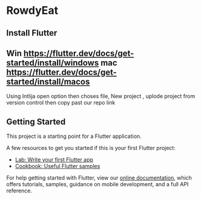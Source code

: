 # RowdyEat

Install Flutter
---------------------------------------------------------- 
Win
https://flutter.dev/docs/get-started/install/windows
mac
https://flutter.dev/docs/get-started/install/macos
----------------------------------------------------------
Using Intlija open option then choses file, New project , uplode project from version control then copy past our repo link

## Getting Started

This project is a starting point for a Flutter application.

A few resources to get you started if this is your first Flutter project:

- [Lab: Write your first Flutter app](https://flutter.dev/docs/get-started/codelab)
- [Cookbook: Useful Flutter samples](https://flutter.dev/docs/cookbook)

For help getting started with Flutter, view our
[online documentation](https://flutter.dev/docs), which offers tutorials,
samples, guidance on mobile development, and a full API reference.
